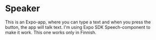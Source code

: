 # Speaker
This is an Expo-app, where you can type a text and when you press the button, the app will talk  text. I'm using Expo SDK Speech-component to make it work. This one works only in Finnish.
